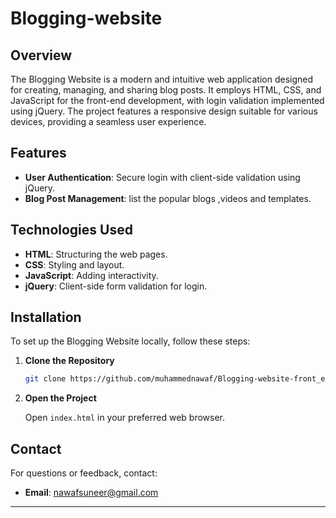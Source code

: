 # Blogging-website

## Overview

The Blogging Website is a modern and intuitive web application designed for creating, managing, and sharing blog posts. It employs HTML, CSS, and JavaScript for the front-end development, with login validation implemented using jQuery. The project features a responsive design suitable for various devices, providing a seamless user experience.

## Features

- **User Authentication**: Secure login with client-side validation using jQuery.
- **Blog Post Management**: list the popular blogs ,videos and templates.

## Technologies Used

- **HTML**: Structuring the web pages.
- **CSS**: Styling and layout.
- **JavaScript**: Adding interactivity.
- **jQuery**: Client-side form validation for login.

## Installation

To set up the Blogging Website locally, follow these steps:

1. **Clone the Repository**

   ```bash
   git clone https://github.com/muhammednawaf/Blogging-website-front_end.git
   ```

2. **Open the Project**

   Open `index.html` in your preferred web browser.


## Contact

For questions or feedback, contact:

- **Email**: nawafsuneer@gmail.com

---


